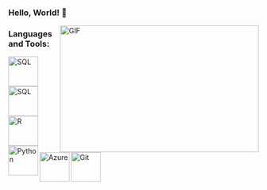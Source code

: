 ### Hello, World! 👋

 <img align="right" alt="GIF" src="xxxxxxxxx" width="400" height="256" />

### Languages and Tools:

<img align="left" alt="SQL" width="60px" src="https://cdn.jsdelivr.net/gh/devicons/devicon/icons/sqlite/sqlite-original.svg" />

<img align="left" alt="SQL" width="60px" src="https://cdn.jsdelivr.net/gh/devicons/devicon/icons/sqlite/sqlite-original.svg" />
          

<img align="left" alt="R" width="60px" src="https://cdn.jsdelivr.net/gh/devicons/devicon/icons/rstudio/rstudio-original.svg" />          

<img align="left" alt="Python" width="60px" src="https://cdn.jsdelivr.net/gh/devicons/devicon/icons/python/python-original.svg" /> 

<img align="left" alt="Azure" width="60px" src="https://cdn.jsdelivr.net/gh/devicons/devicon/icons/azure/azure-original.svg" />

<img align="left" alt="Git" width="60px" src="https://cdn.jsdelivr.net/gh/devicons/devicon/icons/git/git-original.svg" />
          
                   
